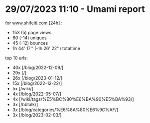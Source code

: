 # 29/07/2023 11:10 - Umami report
for www.shifeiti.com [24h] :

 - 153 (5) page views
 - 60 (-14) uniques
 - 45 (-12) bounces
 - 1h 44' 17'' (-1h 26' 22'') totaltime


top 10 urls:
 - 40x [/blog/2022-12-09/]
 - 29x [/]
 - 26x [/blog/2023-01-12/]
 - 15x [/blog/2022-12-22/]
 - 5x [/wiki/]
 - 4x [/blog/2022-05-07/]
 - 4x [/wiki/tags/%E5%BC%80%E6%BA%90%E5%BA%93/]
 - 3x [/bbtalk/]
 - 3x [/blog/categories/%E6%8A%80%E6%9C%AF/]
 - 3x [/blog/2023-02-03/]


